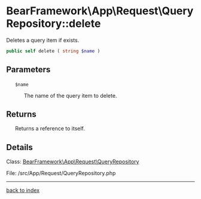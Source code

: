 # BearFramework\App\Request\QueryRepository::delete

Deletes a query item if exists.

```php
public self delete ( string $name )
```

## Parameters

&nbsp;&nbsp;&nbsp;&nbsp;&nbsp;&nbsp;`$name`

&nbsp;&nbsp;&nbsp;&nbsp;&nbsp;&nbsp;&nbsp;&nbsp;&nbsp;&nbsp;&nbsp;&nbsp;The name of the query item to delete.

## Returns

&nbsp;&nbsp;&nbsp;&nbsp;&nbsp;&nbsp;Returns a reference to itself.

## Details

Class: [BearFramework\App\Request\QueryRepository](bearframework.app.request.queryrepository.class.md)

File: /src/App/Request/QueryRepository.php

---

[back to index](index.md)


